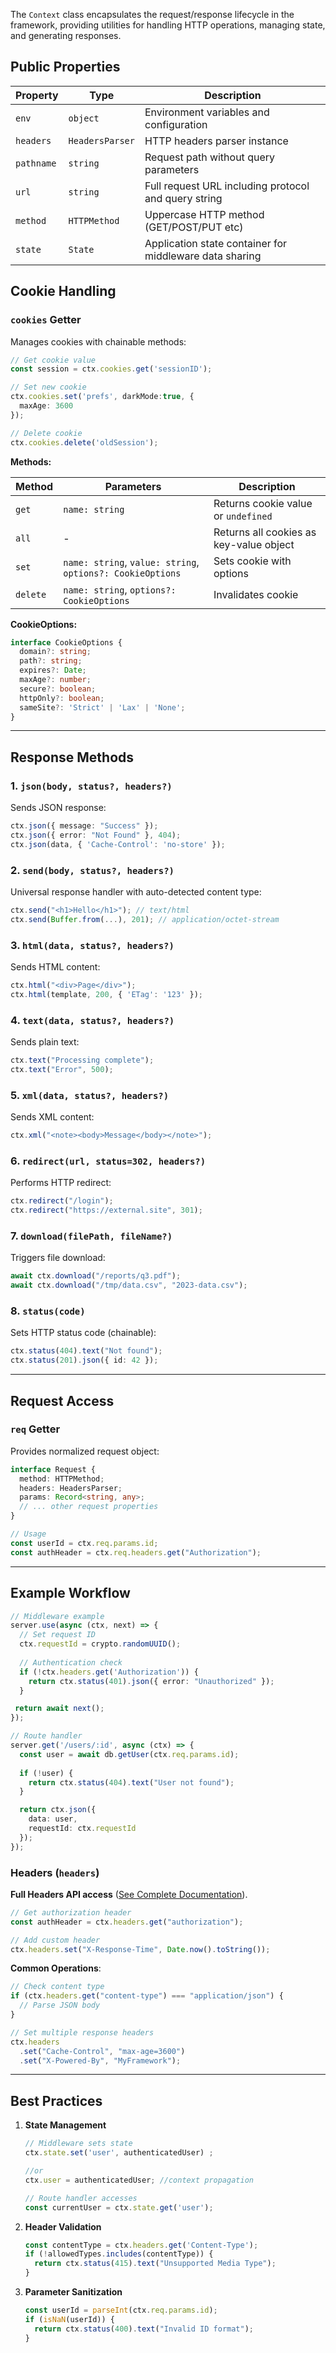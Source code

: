 
The `Context` class encapsulates the request/response lifecycle in the framework, providing utilities for handling HTTP operations, managing state, and generating responses.

## **Public Properties**

| Property         | Type           | Description                                                                 |
|------------------|----------------|-----------------------------------------------------------------------------|
| `env`            | `object`       | Environment variables and configuration                                     |
| `headers`        | `HeadersParser`| HTTP headers parser instance                                                |
| `pathname`       | `string`       | Request path without query parameters                                       |
| `url`            | `string`       | Full request URL including protocol and query string                        |
| `method`         | `HTTPMethod`   | Uppercase HTTP method (GET/POST/PUT etc)                                    |
| `state`          | `State`        | Application state container for middleware data sharing                     |

## **Cookie Handling**

### **`cookies` Getter**

Manages cookies with chainable methods:

```ts
// Get cookie value
const session = ctx.cookies.get('sessionID');

// Set new cookie
ctx.cookies.set('prefs', darkMode:true, { 
  maxAge: 3600 
});

// Delete cookie
ctx.cookies.delete('oldSession');
```

**Methods:**

| Method | Parameters | Description |
|--------|------------|-------------|
| `get`  | `name: string` | Returns cookie value or `undefined` |
| `all`  | - | Returns all cookies as key-value object |
| `set`  | `name: string`, `value: string`, `options?: CookieOptions` | Sets cookie with options |
| `delete` | `name: string`, `options?: CookieOptions` | Invalidates cookie |

**CookieOptions:**

```ts
interface CookieOptions {
  domain?: string;
  path?: string;
  expires?: Date;
  maxAge?: number;
  secure?: boolean;
  httpOnly?: boolean;
  sameSite?: 'Strict' | 'Lax' | 'None';
}
```

---

## **Response Methods**

### **1. `json(body, status?, headers?)`**

Sends JSON response:

```ts
ctx.json({ message: "Success" });
ctx.json({ error: "Not Found" }, 404);
ctx.json(data, { 'Cache-Control': 'no-store' });
```

### **2. `send(body, status?, headers?)`**

Universal response handler with auto-detected content type:

```ts
ctx.send("<h1>Hello</h1>"); // text/html
ctx.send(Buffer.from(...), 201); // application/octet-stream
```

### **3. `html(data, status?, headers?)`**

Sends HTML content:

```ts
ctx.html("<div>Page</div>");
ctx.html(template, 200, { 'ETag': '123' });
```

### **4. `text(data, status?, headers?)`**

Sends plain text:

```ts
ctx.text("Processing complete");
ctx.text("Error", 500);
```

### **5. `xml(data, status?, headers?)`**

Sends XML content:

```ts
ctx.xml("<note><body>Message</body></note>");
```

### **6. `redirect(url, status=302, headers?)`**

Performs HTTP redirect:

```ts
ctx.redirect("/login");
ctx.redirect("https://external.site", 301);
```

### **7. `download(filePath, fileName?)`**

Triggers file download:

```ts
await ctx.download("/reports/q3.pdf");
await ctx.download("/tmp/data.csv", "2023-data.csv");
```

### **8. `status(code)`**

Sets HTTP status code (chainable):

```ts
ctx.status(404).text("Not found");
ctx.status(201).json({ id: 42 });
```

---

## **Request Access**

### **`req` Getter**

Provides normalized request object:

```ts
interface Request {
  method: HTTPMethod;
  headers: HeadersParser;
  params: Record<string, any>;
  // ... other request properties
}

// Usage
const userId = ctx.req.params.id;
const authHeader = ctx.req.headers.get("Authorization");
```

---

## **Example Workflow**

```ts
// Middleware example
server.use(async (ctx, next) => {
  // Set request ID
  ctx.requestId = crypto.randomUUID();
  
  // Authentication check
  if (!ctx.headers.get('Authorization')) {
    return ctx.status(401).json({ error: "Unauthorized" });
  }

 return await next();
});

// Route handler
server.get('/users/:id', async (ctx) => {
  const user = await db.getUser(ctx.req.params.id);
  
  if (!user) {
    return ctx.status(404).text("User not found");
  }

  return ctx.json({
    data: user,
    requestId: ctx.requestId
  });
});
```

### **Headers (`headers`)**

**Full Headers API access** ([See Complete Documentation](#headers-api)).

```ts
// Get authorization header
const authHeader = ctx.headers.get("authorization");

// Add custom header
ctx.headers.set("X-Response-Time", Date.now().toString());
```

**Common Operations**:

```ts
// Check content type
if (ctx.headers.get("content-type") === "application/json") {
  // Parse JSON body
}

// Set multiple response headers
ctx.headers
  .set("Cache-Control", "max-age=3600")
  .set("X-Powered-By", "MyFramework");
```

---
<!-- 
## **Error Handling**

```ts
// Central error middleware
server.use(async (ctx, next) => {
  try {
   return await next();
  } catch (err) {
   return ctx.status(500).json({
      error: "Internal Error",
      details: process.env.NODE_ENV === 'dev' ? err.message : undefined
    });
  }
});
``` -->

<!-- --- -->

## **Best Practices**

1. **State Management**

   ```ts
   // Middleware sets state
   ctx.state.set('user', authenticatedUser) ;

   //or
   ctx.user = authenticatedUser; //context propagation

   // Route handler accesses
   const currentUser = ctx.state.get('user');
   ```

2. **Header Validation**

   ```ts
   const contentType = ctx.headers.get('Content-Type');
   if (!allowedTypes.includes(contentType)) {
     return ctx.status(415).text("Unsupported Media Type");
   }
   ```

3. **Parameter Sanitization**

   ```ts
   const userId = parseInt(ctx.req.params.id);
   if (isNaN(userId)) {
     return ctx.status(400).text("Invalid ID format");
   }
   ```
